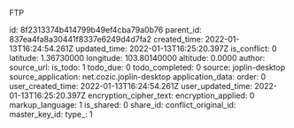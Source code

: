 FTP

id: 8f2313374b414799b49ef4cba79a0b76
parent_id: 837ea4fa8a30441f8337e6249d4d7fa2
created_time: 2022-01-13T16:24:54.261Z
updated_time: 2022-01-13T16:25:20.397Z
is_conflict: 0
latitude: 1.36730000
longitude: 103.80140000
altitude: 0.0000
author: 
source_url: 
is_todo: 1
todo_due: 0
todo_completed: 0
source: joplin-desktop
source_application: net.cozic.joplin-desktop
application_data: 
order: 0
user_created_time: 2022-01-13T16:24:54.261Z
user_updated_time: 2022-01-13T16:25:20.397Z
encryption_cipher_text: 
encryption_applied: 0
markup_language: 1
is_shared: 0
share_id: 
conflict_original_id: 
master_key_id: 
type_: 1